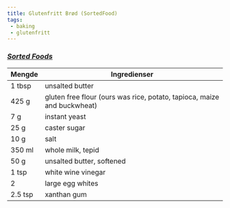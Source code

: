 ```yaml
---
title: Glutenfritt Brød (SortedFood)
tags: 
 - baking
 - glutenfritt
---
```


### *[Sorted Foods](https://sortedfood.com/recipe/glutenfreebread)*
Mengde | Ingredienser
---|---
1 tbsp |unsalted butter
425 g |gluten free flour (ours was rice, potato, tapioca, maize and buckwheat)
7 g |instant yeast
25 g |caster sugar
10 g |salt
350 ml| whole milk, tepid
50 g |unsalted butter, softened
1 tsp| white wine vinegar
2 |large egg whites
2.5 tsp |xanthan gum

